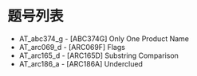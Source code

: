 # 题号列表

- AT_abc374_g - [ABC374G] Only One Product Name
- AT_arc069_d - [ARC069F] Flags
- AT_arc165_d - [ARC165D] Substring Comparison
- AT_arc186_a - [ARC186A] Underclued
